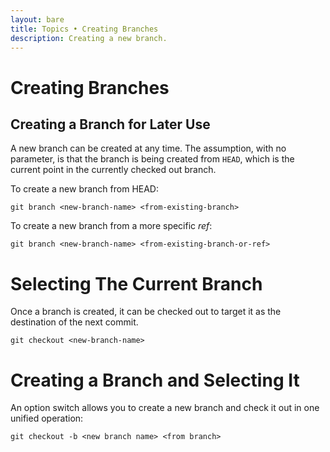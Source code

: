 ```yaml
---
layout: bare
title: Topics • Creating Branches
description: Creating a new branch.
---
```


# Creating Branches

## Creating a Branch for Later Use
A new branch can be created at any time. The assumption, with no parameter, is that the branch is being created from `HEAD`, which is the current point in the currently checked out branch.

To create a new branch from HEAD:

    git branch <new-branch-name> <from-existing-branch>

To create a new branch from a more specific _ref_:

    git branch <new-branch-name> <from-existing-branch-or-ref>

# Selecting The Current Branch
Once a branch is created, it can be checked out to target it as the destination of the next commit.

    git checkout <new-branch-name>

# Creating a Branch and Selecting It
An option switch allows you to create a new branch and check it out in one unified operation:

    git checkout -b <new branch name> <from branch>
